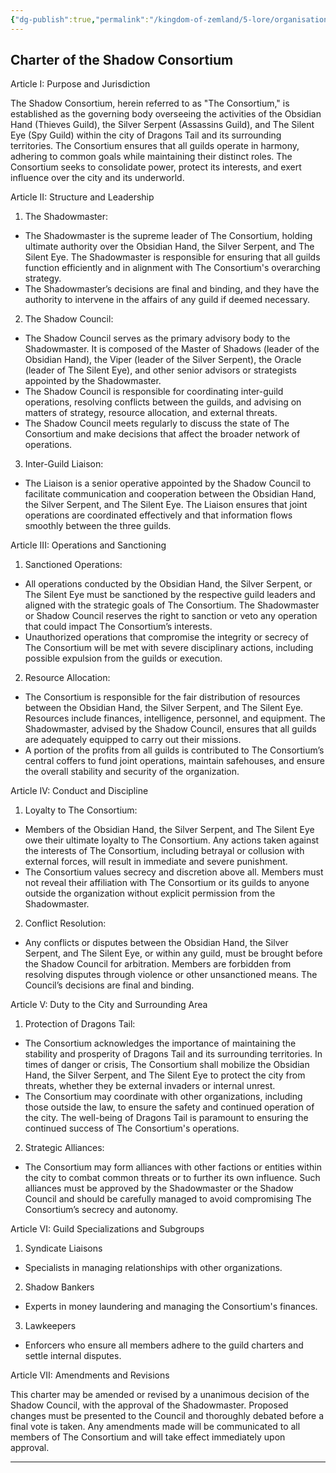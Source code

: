 ```yaml
---
{"dg-publish":true,"permalink":"/kingdom-of-zemland/5-lore/organisations/shadow-consortium/"}
---
```



## Charter of the Shadow Consortium

Article I: Purpose and Jurisdiction

The Shadow Consortium, herein referred to as "The Consortium," is established as the governing body overseeing the activities of the Obsidian Hand (Thieves Guild), the Silver Serpent (Assassins Guild), and The Silent Eye (Spy Guild) within the city of Dragons Tail and its surrounding territories. The Consortium ensures that all guilds operate in harmony, adhering to common goals while maintaining their distinct roles. The Consortium seeks to consolidate power, protect its interests, and exert influence over the city and its underworld.

Article II: Structure and Leadership

1. The Shadowmaster:
- The Shadowmaster is the supreme leader of The Consortium, holding ultimate authority over the Obsidian Hand, the Silver Serpent, and The Silent Eye. The Shadowmaster is responsible for ensuring that all guilds function efficiently and in alignment with The Consortium's overarching strategy.
- The Shadowmaster’s decisions are final and binding, and they have the authority to intervene in the affairs of any guild if deemed necessary.

2. The Shadow Council:
- The Shadow Council serves as the primary advisory body to the Shadowmaster. It is composed of the Master of Shadows (leader of the Obsidian Hand), the Viper (leader of the Silver Serpent), the Oracle (leader of The Silent Eye), and other senior advisors or strategists appointed by the Shadowmaster.
- The Shadow Council is responsible for coordinating inter-guild operations, resolving conflicts between the guilds, and advising on matters of strategy, resource allocation, and external threats.
- The Shadow Council meets regularly to discuss the state of The Consortium and make decisions that affect the broader network of operations.
 
3. Inter-Guild Liaison:
 - The Liaison is a senior operative appointed by the Shadow Council to facilitate communication and cooperation between the Obsidian Hand, the Silver Serpent, and The Silent Eye. The Liaison ensures that joint operations are coordinated effectively and that information flows smoothly between the three guilds.
 
Article III: Operations and Sanctioning

1. Sanctioned Operations:
 - All operations conducted by the Obsidian Hand, the Silver Serpent, or The Silent Eye must be sanctioned by the respective guild leaders and aligned with the strategic goals of The Consortium. The Shadowmaster or Shadow Council reserves the right to sanction or veto any operation that could impact The Consortium’s interests.
- Unauthorized operations that compromise the integrity or secrecy of The Consortium will be met with severe disciplinary actions, including possible expulsion from the guilds or execution.
 
2. Resource Allocation:
 - The Consortium is responsible for the fair distribution of resources between the Obsidian Hand, the Silver Serpent, and The Silent Eye. Resources include finances, intelligence, personnel, and equipment. The Shadowmaster, advised by the Shadow Council, ensures that all guilds are adequately equipped to carry out their missions.
- A portion of the profits from all guilds is contributed to The Consortium’s central coffers to fund joint operations, maintain safehouses, and ensure the overall stability and security of the organization.
    

Article IV: Conduct and Discipline

1. Loyalty to The Consortium:
- Members of the Obsidian Hand, the Silver Serpent, and The Silent Eye owe their ultimate loyalty to The Consortium. Any actions taken against the interests of The Consortium, including betrayal or collusion with external forces, will result in immediate and severe punishment.
- The Consortium values secrecy and discretion above all. Members must not reveal their affiliation with The Consortium or its guilds to anyone outside the organization without explicit permission from the Shadowmaster.

2. Conflict Resolution:
 - Any conflicts or disputes between the Obsidian Hand, the Silver Serpent, and The Silent Eye, or within any guild, must be brought before the Shadow Council for arbitration. Members are forbidden from resolving disputes through violence or other unsanctioned means. The Council’s decisions are final and binding.
 
Article V: Duty to the City and Surrounding Area

1. Protection of Dragons Tail:
 - The Consortium acknowledges the importance of maintaining the stability and prosperity of Dragons Tail and its surrounding territories. In times of danger or crisis, The Consortium shall mobilize the Obsidian Hand, the Silver Serpent, and The Silent Eye to protect the city from threats, whether they be external invaders or internal unrest.
 - The Consortium may coordinate with other organizations, including those outside the law, to ensure the safety and continued operation of the city. The well-being of Dragons Tail is paramount to ensuring the continued success of The Consortium's operations.

2. Strategic Alliances:
 - The Consortium may form alliances with other factions or entities within the city to combat common threats or to further its own influence. Such alliances must be approved by the Shadowmaster or the Shadow Council and should be carefully managed to avoid compromising The Consortium’s secrecy and autonomy.
    
Article VI: Guild Specializations and Subgroups

1. Syndicate Liaisons
 - Specialists in managing relationships with other organizations.
 
2. Shadow Bankers
- Experts in money laundering and managing the Consortium's finances.

3. Lawkeepers
- Enforcers who ensure all members adhere to the guild charters and settle internal disputes.
 
Article VII: Amendments and Revisions

This charter may be amended or revised by a unanimous decision of the Shadow Council, with the approval of the Shadowmaster. Proposed changes must be presented to the Council and thoroughly debated before a final vote is taken. Any amendments made will be communicated to all members of The Consortium and will take effect immediately upon approval.

  

---

